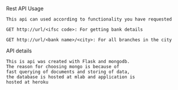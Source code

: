 Rest API Usage

    This api can used according to functionality you have requested

    GET http://url/<ifsc code>: For getting bank details

    GET http://url/<bank name>/<city>: For all branches in the city

API details

    This is api was created with Flask and mongodb.
    The reason for choosing mongo is because of
    fast querying of documents and storing of data,
    the database is hosted at mlab and application is
    hosted at heroku
